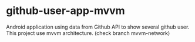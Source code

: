 # github-user-app-mvvm
Android application using data from Github API to show several github user.
This project use mvvm architecture. (check branch mvvm-network)